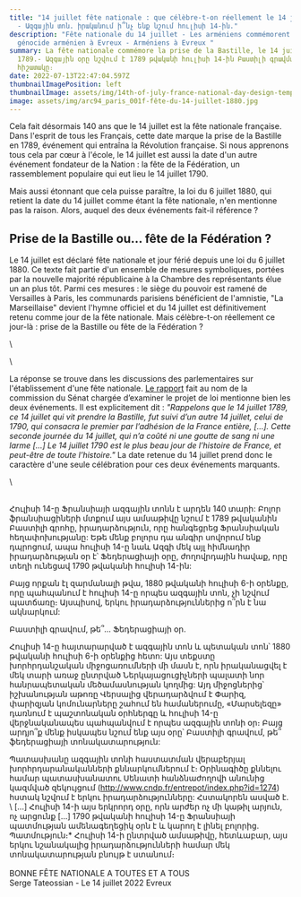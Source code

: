 ```yaml
---
title: "14 juillet fête nationale : que célèbre-t-on réellement le 14 juillet ?
  - Ազգային տոն. իրականում ի՞նչ ենք նշում հուլիսի 14-ին."
description: "Fête nationale du 14 juillet - Les arméniens commémorent le
  génocide arménien à Evreux - Arméniens à Evreux "
summary: La fête nationale commémore la prise de la Bastille, le 14 juillet
  1789.- Ազգային օրը նշվում է 1789 թվականի հուլիսի 14-ին Բաստիլի գրավման
  հիշատակը։
date: 2022-07-13T22:47:04.597Z
thumbnailImagePosition: left
thumbnailImage: assets/img/14th-of-july-france-national-day-design-template-872284fa1928e726b0638307c385ffc2_screen-fête-du-14-juillet.jpg
image: assets/img/arc94_paris_001f-fête-du-14-juillet-1880.jpg
---
```

<!--StartFragment-->

Cela fait désormais 140 ans que le 14 juillet est la fête nationale française. Dans l'esprit de tous les Français, cette date marque la prise de la Bastille en 1789, événement qui entraîna la Révolution française. Si nous apprenons tous cela par cœur à l'école, le 14 juillet est aussi la date d'un autre événement fondateur de la Nation : la fête de la Fédération, un rassemblement populaire qui eut lieu le 14 juillet 1790.

Mais aussi étonnant que cela puisse paraître, la loi du 6 juillet 1880, qui retient la date du 14 juillet comme étant la fête nationale, n'en mentionne pas la raison. Alors, auquel des deux événements fait-il référence ?

## Prise de la Bastille ou... fête de la Fédération ?

Le 14 juillet est déclaré fête nationale et jour férié depuis une loi du 6 juillet 1880. Ce texte fait partie d'un ensemble de mesures symboliques, portées par la nouvelle majorité républicaine à la Chambre des représentants élue un an plus tôt. Parmi ces mesures : le siège du pouvoir est ramené de Versailles à Paris, les communards parisiens bénéficient de l'amnistie, "La Marseillaise" devient l'hymne officiel et du 14 juillet est définitivement retenu comme jour de la fête nationale. Mais célèbre-t-on réellement ce jour-là : prise de la Bastille ou fête de la Fédération ?

<!--EndFragment-->\

\

<!--StartFragment-->

La réponse se trouve dans les discussions des parlementaires sur l'établissement d'une fête nationale. [Le rapport](http://www.cndp.fr/entrepot/index.php?id=1274) fait au nom de la commission du Sénat chargée d’examiner le projet de loi mentionne bien les deux événements. Il est explicitement dit : *"Rappelons que le 14 juillet 1789, ce 14 juillet qui vit prendre la Bastille, fut suivi d’un autre 14 juillet, celui de 1790, qui consacra le premier par l’adhésion de la France entière, \[...]. Cette seconde journée du 14 juillet, qui n’a coûté ni une goutte de sang ni une larme \[...] Le 14 juillet 1790 est le plus beau jour de l’histoire de France, et peut-être de toute l’histoire."* La date retenue du 14 juillet prend donc le caractère d'une seule célébration pour ces deux événements marquants. 

<!--EndFragment-->\

\
Հուլիսի 14-ը Ֆրանսիայի ազգային տոնն է արդեն 140 տարի: Բոլոր ֆրանսիացիների մտքում այս ամսաթիվը նշում է 1789 թվականին Բաստիլի գրոհը, իրադարձություն, որը հանգեցրեց Ֆրանսիական հեղափոխությանը: Եթե ​​մենք բոլորս դա անգիր սովորում ենք դպրոցում, ապա հուլիսի 14-ը նաև Ազգի մեկ այլ հիմնադիր իրադարձության օր է՝ Ֆեդերացիայի օրը, ժողովրդային հավաք, որը տեղի ունեցավ 1790 թվականի հուլիսի 14-ին:

Բայց որքան էլ զարմանալի թվա, 1880 թվականի հուլիսի 6-ի օրենքը, որը պահպանում է հուլիսի 14-ը որպես ազգային տոն, չի նշվում պատճառը։ Այսպիսով, երկու իրադարձություններից ո՞րն է նա ակնարկում:

Բաստիլի գրավում, թե՞... Ֆեդերացիայի օր.

Հուլիսի 14-ը հայտարարված է ազգային տոն և պետական ​​տոն՝ 1880 թվականի հուլիսի 6-ի օրենքից հետո: Այս տեքստը խորհրդանշական միջոցառումների մի մասն է, որն իրականացվել է մեկ տարի առաջ ընտրված Ներկայացուցիչների պալատի նոր հանրապետական ​​մեծամասնության կողմից: Այդ միջոցներից՝ իշխանության աթոռը Վերսալից վերադարձվում է Փարիզ, փարիզյան կոմունարները շահում են համաներումը, «Մարսելեզը» դառնում է պաշտոնական օրհներգը և հուլիսի 14-ը վերջնականապես պահպանվում է որպես ազգային տոնի օր։ Բայց արդյո՞ք մենք իսկապես նշում ենք այս օրը՝ Բաստիլի գրավում, թե՞ ֆեդերացիայի տոնակատարություն:

Պատասխանը ազգային տոնի հաստատման վերաբերյալ խորհրդարանականների քննարկումներում է։ Օրինագիծը քննելու համար պատասխանատու Սենատի հանձնաժողովի անունից կազմված զեկույցում (http://www.cndp.fr/entrepot/index.php?id=1274) հստակ նշվում է երկու իրադարձությունները: Հստակորեն ասված է. \ \[...] Հուլիսի 14-ի այս երկրորդ օրը, որն արժեր ոչ մի կաթիլ արյուն, ոչ արցունք \[...] 1790 թվականի հուլիսի 14-ը Ֆրանսիայի պատմության ամենագեղեցիկ օրն է և կարող է լինել բոլորից. Պատմություն։* Հուլիսի 14-ի ընտրված ամսաթիվը, հետևաբար, այս երկու նշանակալից իրադարձությունների համար մեկ տոնակատարության բնույթ է ստանում։\
\
BONNE FÊTE NATIONALE A TOUTES ET A TOUS \
Serge Tateossian -  Le 14 juillet 2022 Evreux
